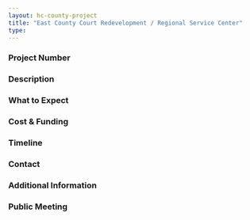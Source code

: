 ```yaml
---
layout: hc-county-project
title: "East County Court Redevelopment / Regional Service Center"
type: 
---
```


### Project Number



### Description



### What to Expect



### Cost & Funding



### Timeline



### Contact



### Additional Information



### Public Meeting
